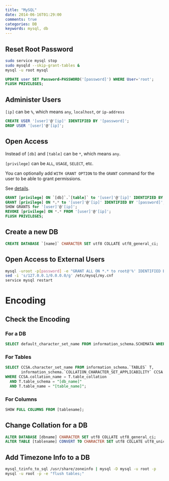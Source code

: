 ```yaml
---
title: "MySQL"
date: 2014-06-16T01:29:00
comments: true
categories: DB
keywords: mysql, db
---
```


## Reset Root Password
```bash
sudo service mysql stop
sudo mysqld --skip-grant-tables &
mysql -u root mysql
```

```sql
UPDATE user SET Password=PASSWORD('[password]') WHERE User='root';
FLUSH PRIVILEGES;
```

## Administer Users
`[ip]` can be `%`, which means `any`, `localhost`, or `ip-address`

```sql
CREATE USER '[user]'@'[ip]' IDENTIFIED BY '[password]';
DROP USER '[user]'@'[ip]';
```

## Open Access
Instead of `[db]` and `[table]` can be `*`, which means `any`.

`[privilege]` can be `ALL`, `USAGE`, `SELECT`, etc.

You can optionally add `WITH GRANT OPTION` to the `GRANT` command for the user to be able to grant permissions.

See [details](http://dev.mysql.com/doc/refman/5.1/en/grant.html#idm47213304336736).

```sql
GRANT [privilege] ON `[db]`.`[table]` to '[user]'@'[ip]' IDENTIFIED BY '[password]';
GRANT [privilege] ON *.* to '[user]'@'[ip]' IDENTIFIED BY '[password]';
SHOW GRANTS for '[user]'@'[ip]';
REVOKE [privilege] ON *.* FROM '[user]'@'[ip]';
FLUSH PRIVILEGES;
```

## Create a new DB
```sql
CREATE DATABASE `[name]` CHARACTER SET utf8 COLLATE utf8_general_ci;
```

## Open Access to External Users
```bash
mysql -uroot -p[password] -e "GRANT ALL ON *.* to root@'%' IDENTIFIED BY '[password]' WITH GRANT OPTION; FLUSH PRIVILEGES;"
sed -i 's/127.0.0.1/0.0.0.0/g' /etc/mysql/my.cnf
service mysql restart
```

# Encoding

## Check the Encoding

### For a DB
```sql
SELECT default_character_set_name FROM information_schema.SCHEMATA WHERE schema_name = "[db_name]";
```

### For Tables
```sql
SELECT CCSA.character_set_name FROM information_schema.`TABLES` T,
       information_schema.`COLLATION_CHARACTER_SET_APPLICABILITY` CCSA
WHERE CCSA.collation_name = T.table_collation
  AND T.table_schema = "[db_name]"
  AND T.table_name = "[table_name]";
```

### For Columns
```sql
SHOW FULL COLUMNS FROM [tablename];
```

## Change Collation for a DB
```sql
ALTER DATABASE [dbname] CHARACTER SET utf8 COLLATE utf8_general_ci;
ALTER TABLE [tablename] CONVERT TO CHARACTER SET utf8 COLLATE utf8_unicode_ci;
```

## Add Timezone Info to a DB
```bash
mysql_tzinfo_to_sql /usr/share/zoneinfo | mysql -D mysql -u root -p
mysql -u root -p -e "flush tables;"
```
